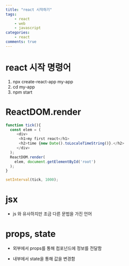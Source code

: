 ```yaml
---
title: "react 시작하기"
tags: 
    - react
    - web
    - javascript
categories: 
    - react
comments: true
---
```

# react 시작 명령어

1. npx create-react-app my-app
2. cd my-app
3. npm start


# ReactDOM.render

```js
function tick(){
  const elem = (
     <div>
      <h1>my first react</h1>
      <h2>time {new Date().toLocaleTimeString()}.</h2>
     </div>
  );
  ReactDOM.render(
    elem, document.getElementById('root')
  );
}

setInterval(tick, 1000);
```

# jsx
- js 와 유사하지만 조금 다른 문법을 가진 언어


# props, state

- 외부에서 props를 통해 컴포넌드에 정보를 전달함

- 내부에서 state을 통해 값을 변경함